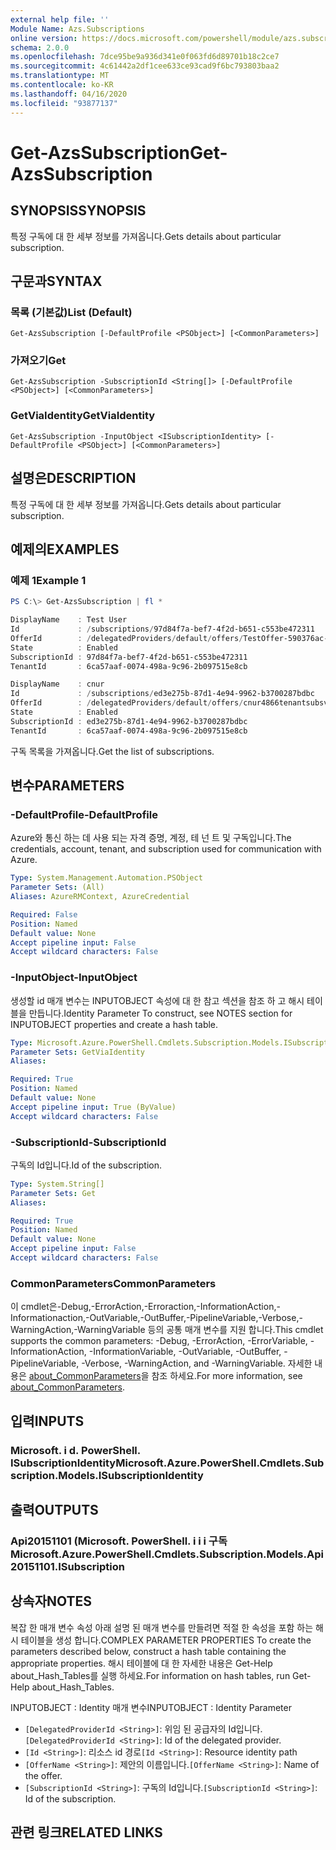 ```yaml
---
external help file: ''
Module Name: Azs.Subscriptions
online version: https://docs.microsoft.com/powershell/module/azs.subscriptions/get-azssubscription
schema: 2.0.0
ms.openlocfilehash: 7dce95be9a936d341e0f063fd6d89701b18c2ce7
ms.sourcegitcommit: 4c61442a2df1cee633ce93cad9f6bc793803baa2
ms.translationtype: MT
ms.contentlocale: ko-KR
ms.lasthandoff: 04/16/2020
ms.locfileid: "93877137"
---
```

# <span data-ttu-id="db136-101">Get-AzsSubscription</span><span class="sxs-lookup"><span data-stu-id="db136-101">Get-AzsSubscription</span></span>

## <span data-ttu-id="db136-102">SYNOPSIS</span><span class="sxs-lookup"><span data-stu-id="db136-102">SYNOPSIS</span></span>
<span data-ttu-id="db136-103">특정 구독에 대 한 세부 정보를 가져옵니다.</span><span class="sxs-lookup"><span data-stu-id="db136-103">Gets details about particular subscription.</span></span>

## <span data-ttu-id="db136-104">구문과</span><span class="sxs-lookup"><span data-stu-id="db136-104">SYNTAX</span></span>

### <span data-ttu-id="db136-105">목록 (기본값)</span><span class="sxs-lookup"><span data-stu-id="db136-105">List (Default)</span></span>
```
Get-AzsSubscription [-DefaultProfile <PSObject>] [<CommonParameters>]
```

### <span data-ttu-id="db136-106">가져오기</span><span class="sxs-lookup"><span data-stu-id="db136-106">Get</span></span>
```
Get-AzsSubscription -SubscriptionId <String[]> [-DefaultProfile <PSObject>] [<CommonParameters>]
```

### <span data-ttu-id="db136-107">GetViaIdentity</span><span class="sxs-lookup"><span data-stu-id="db136-107">GetViaIdentity</span></span>
```
Get-AzsSubscription -InputObject <ISubscriptionIdentity> [-DefaultProfile <PSObject>] [<CommonParameters>]
```

## <span data-ttu-id="db136-108">설명은</span><span class="sxs-lookup"><span data-stu-id="db136-108">DESCRIPTION</span></span>
<span data-ttu-id="db136-109">특정 구독에 대 한 세부 정보를 가져옵니다.</span><span class="sxs-lookup"><span data-stu-id="db136-109">Gets details about particular subscription.</span></span>

## <span data-ttu-id="db136-110">예제의</span><span class="sxs-lookup"><span data-stu-id="db136-110">EXAMPLES</span></span>

### <span data-ttu-id="db136-111">예제 1</span><span class="sxs-lookup"><span data-stu-id="db136-111">Example 1</span></span>
```powershell
PS C:\> Get-AzsSubscription | fl *

DisplayName    : Test User
Id             : /subscriptions/97d84f7a-bef7-4f2d-b651-c553be472311
OfferId        : /delegatedProviders/default/offers/TestOffer-590376ac-c8dd-4b3d-9674-b5b8fcde095b
State          : Enabled
SubscriptionId : 97d84f7a-bef7-4f2d-b651-c553be472311
TenantId       : 6ca57aaf-0074-498a-9c96-2b097515e8cb

DisplayName    : cnur
Id             : /subscriptions/ed3e275b-87d1-4e94-9962-b3700287bdbc
OfferId        : /delegatedProviders/default/offers/cnur4866tenantsubsvcoffer843
State          : Enabled
SubscriptionId : ed3e275b-87d1-4e94-9962-b3700287bdbc
TenantId       : 6ca57aaf-0074-498a-9c96-2b097515e8cb
```

<span data-ttu-id="db136-112">구독 목록을 가져옵니다.</span><span class="sxs-lookup"><span data-stu-id="db136-112">Get the list of subscriptions.</span></span>

## <span data-ttu-id="db136-113">변수</span><span class="sxs-lookup"><span data-stu-id="db136-113">PARAMETERS</span></span>

### <span data-ttu-id="db136-114">-DefaultProfile</span><span class="sxs-lookup"><span data-stu-id="db136-114">-DefaultProfile</span></span>
<span data-ttu-id="db136-115">Azure와 통신 하는 데 사용 되는 자격 증명, 계정, 테 넌 트 및 구독입니다.</span><span class="sxs-lookup"><span data-stu-id="db136-115">The credentials, account, tenant, and subscription used for communication with Azure.</span></span>

```yaml
Type: System.Management.Automation.PSObject
Parameter Sets: (All)
Aliases: AzureRMContext, AzureCredential

Required: False
Position: Named
Default value: None
Accept pipeline input: False
Accept wildcard characters: False

```

### <span data-ttu-id="db136-116">-InputObject</span><span class="sxs-lookup"><span data-stu-id="db136-116">-InputObject</span></span>
<span data-ttu-id="db136-117">생성할 id 매개 변수는 INPUTOBJECT 속성에 대 한 참고 섹션을 참조 하 고 해시 테이블을 만듭니다.</span><span class="sxs-lookup"><span data-stu-id="db136-117">Identity Parameter To construct, see NOTES section for INPUTOBJECT properties and create a hash table.</span></span>

```yaml
Type: Microsoft.Azure.PowerShell.Cmdlets.Subscription.Models.ISubscriptionIdentity
Parameter Sets: GetViaIdentity
Aliases:

Required: True
Position: Named
Default value: None
Accept pipeline input: True (ByValue)
Accept wildcard characters: False

```

### <span data-ttu-id="db136-118">-SubscriptionId</span><span class="sxs-lookup"><span data-stu-id="db136-118">-SubscriptionId</span></span>
<span data-ttu-id="db136-119">구독의 Id입니다.</span><span class="sxs-lookup"><span data-stu-id="db136-119">Id of the subscription.</span></span>

```yaml
Type: System.String[]
Parameter Sets: Get
Aliases:

Required: True
Position: Named
Default value: None
Accept pipeline input: False
Accept wildcard characters: False

```

### <span data-ttu-id="db136-120">CommonParameters</span><span class="sxs-lookup"><span data-stu-id="db136-120">CommonParameters</span></span>
<span data-ttu-id="db136-121">이 cmdlet은-Debug,-ErrorAction,-Erroraction,-InformationAction,-Informationaction,-OutVariable,-OutBuffer,-PipelineVariable,-Verbose,-WarningAction,-WarningVariable 등의 공통 매개 변수를 지원 합니다.</span><span class="sxs-lookup"><span data-stu-id="db136-121">This cmdlet supports the common parameters: -Debug, -ErrorAction, -ErrorVariable, -InformationAction, -InformationVariable, -OutVariable, -OutBuffer, -PipelineVariable, -Verbose, -WarningAction, and -WarningVariable.</span></span> <span data-ttu-id="db136-122">자세한 내용은 [about_CommonParameters](http://go.microsoft.com/fwlink/?LinkID=113216)을 참조 하세요.</span><span class="sxs-lookup"><span data-stu-id="db136-122">For more information, see [about_CommonParameters](http://go.microsoft.com/fwlink/?LinkID=113216).</span></span>

## <span data-ttu-id="db136-123">입력</span><span class="sxs-lookup"><span data-stu-id="db136-123">INPUTS</span></span>

### <span data-ttu-id="db136-124">Microsoft. i d. PowerShell. ISubscriptionIdentity</span><span class="sxs-lookup"><span data-stu-id="db136-124">Microsoft.Azure.PowerShell.Cmdlets.Subscription.Models.ISubscriptionIdentity</span></span>

## <span data-ttu-id="db136-125">출력</span><span class="sxs-lookup"><span data-stu-id="db136-125">OUTPUTS</span></span>

### <span data-ttu-id="db136-126">Api20151101 (Microsoft. PowerShell. i i i 구독</span><span class="sxs-lookup"><span data-stu-id="db136-126">Microsoft.Azure.PowerShell.Cmdlets.Subscription.Models.Api20151101.ISubscription</span></span>



## <span data-ttu-id="db136-127">상속자</span><span class="sxs-lookup"><span data-stu-id="db136-127">NOTES</span></span>

<span data-ttu-id="db136-128">복잡 한 매개 변수 속성 아래 설명 된 매개 변수를 만들려면 적절 한 속성을 포함 하는 해시 테이블을 생성 합니다.</span><span class="sxs-lookup"><span data-stu-id="db136-128">COMPLEX PARAMETER PROPERTIES To create the parameters described below, construct a hash table containing the appropriate properties.</span></span> <span data-ttu-id="db136-129">해시 테이블에 대 한 자세한 내용은 Get-Help about_Hash_Tables를 실행 하세요.</span><span class="sxs-lookup"><span data-stu-id="db136-129">For information on hash tables, run Get-Help about_Hash_Tables.</span></span>

<span data-ttu-id="db136-130">INPUTOBJECT <ISubscriptionIdentity> : Identity 매개 변수</span><span class="sxs-lookup"><span data-stu-id="db136-130">INPUTOBJECT <ISubscriptionIdentity>: Identity Parameter</span></span>
  - <span data-ttu-id="db136-131">`[DelegatedProviderId <String>]`: 위임 된 공급자의 Id입니다.</span><span class="sxs-lookup"><span data-stu-id="db136-131">`[DelegatedProviderId <String>]`: Id of the delegated provider.</span></span>
  - <span data-ttu-id="db136-132">`[Id <String>]`: 리소스 id 경로</span><span class="sxs-lookup"><span data-stu-id="db136-132">`[Id <String>]`: Resource identity path</span></span>
  - <span data-ttu-id="db136-133">`[OfferName <String>]`: 제안의 이름입니다.</span><span class="sxs-lookup"><span data-stu-id="db136-133">`[OfferName <String>]`: Name of the offer.</span></span>
  - <span data-ttu-id="db136-134">`[SubscriptionId <String>]`: 구독의 Id입니다.</span><span class="sxs-lookup"><span data-stu-id="db136-134">`[SubscriptionId <String>]`: Id of the subscription.</span></span>

## <span data-ttu-id="db136-135">관련 링크</span><span class="sxs-lookup"><span data-stu-id="db136-135">RELATED LINKS</span></span>

